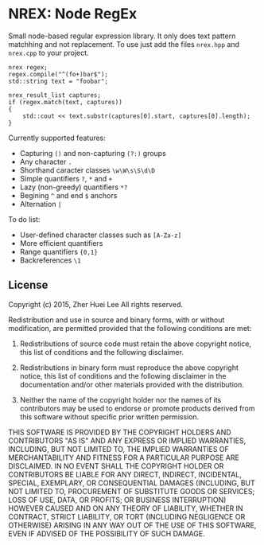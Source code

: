 # NREX: Node RegEx

Small node-based regular expression library. It only does text pattern
matchhing and not replacement. To use just add the files `nrex.hpp` and
`nrex.cpp` to your project.

	nrex regex;
	regex.compile("^(fo+)bar$");
	std::string text = "foobar";

	nrex_result_list captures;
	if (regex.match(text, captures))
	{
		std::cout << text.substr(captures[0].start, captures[0].length);
	}

Currently supported features:
 * Capturing `()` and non-capturing `(?:)` groups
 * Any character `.`
 * Shorthand caracter classes `\w\W\s\S\d\D`
 * Simple quantifiers `?`, `*` and `+`
 * Lazy (non-greedy) quantifiers `*?`
 * Begining `^` and end `$` anchors
 * Alternation `|`

To do list:
 * User-defined character classes such as `[A-Za-z]`
 * More efficient quantifiers
 * Range quantifiers `{0,1}`
 * Backreferences `\1`

## License

Copyright (c) 2015, Zher Huei Lee
All rights reserved.

Redistribution and use in source and binary forms, with or without
modification, are permitted provided that the following conditions are
met:

 1. Redistributions of source code must retain the above copyright
    notice, this list of conditions and the following disclaimer.

 2. Redistributions in binary form must reproduce the above copyright
    notice, this list of conditions and the following disclaimer in the
    documentation and/or other materials provided with the distribution.

 3. Neither the name of the copyright holder nor the names of its
    contributors may be used to endorse or promote products derived from
    this software without specific prior written permission.

THIS SOFTWARE IS PROVIDED BY THE COPYRIGHT HOLDERS AND CONTRIBUTORS "AS
IS" AND ANY EXPRESS OR IMPLIED WARRANTIES, INCLUDING, BUT NOT LIMITED
TO, THE IMPLIED WARRANTIES OF MERCHANTABILITY AND FITNESS FOR A
PARTICULAR PURPOSE ARE DISCLAIMED. IN NO EVENT SHALL THE COPYRIGHT
HOLDER OR CONTRIBUTORS BE LIABLE FOR ANY DIRECT, INDIRECT, INCIDENTAL,
SPECIAL, EXEMPLARY, OR CONSEQUENTIAL DAMAGES (INCLUDING, BUT NOT LIMITED
TO, PROCUREMENT OF SUBSTITUTE GOODS OR SERVICES; LOSS OF USE, DATA, OR
PROFITS; OR BUSINESS INTERRUPTION) HOWEVER CAUSED AND ON ANY THEORY OF
LIABILITY, WHETHER IN CONTRACT, STRICT LIABILITY, OR TORT (INCLUDING
NEGLIGENCE OR OTHERWISE) ARISING IN ANY WAY OUT OF THE USE OF THIS
SOFTWARE, EVEN IF ADVISED OF THE POSSIBILITY OF SUCH DAMAGE.

